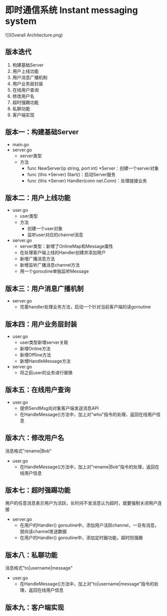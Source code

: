# 即时通信系统 Instant messaging system

![](Overall Architecture.png)

## 版本迭代

1. 构建基础Server
2. 用户上线功能
3. 用户消息广播机制
4. 用户业务层封装
5. 在线用户查询
6. 修改用户名
7. 超时强踢功能
8. 私聊功能
9. 客户端实现

## 版本一：构建基础Server

- main.go
- server.go
  - server类型
  - 方法
    - func NewServer(ip string, port int) *Server：创建一个server对象
    - func (this *Server) Start()：启动Server服务
    - func (this *Server) Handler(conn net.Conn)：处理链接业务

## 版本二：用户上线功能

- user.go
  - user类型
  - 方法
    - 创建一个user对象
    - 监听user对应的channel消息
- server.go
  - server类型：新增了OnlineMap和Message属性
  - 在处理客户端上线的Handler创建并添加用户
  - 新增广播消息方法
  - 新增监听广播消息channel方法
  - 用一个goroutine单独监听Message

## 版本三：用户消息广播机制

- server.go
  - 完善handler处理业务方法，启动一个针对当前客户端的读goroutine

## 版本四：用户业务层封装

- user.go
  - user类型新增server关联
  - 新增Online方法
  - 新增Offline方法
  - 新增HandleMessage方法
- server.go
  - 将之前user的业务进行替换

## 版本五：在线用户查询

- user.go
  - 提供SendMsg向对象客户端发送消息API
  - 在HandleMessage()方法中，加上对"who"指令的处理，返回在线用户信息

## 版本六：修改用户名

消息格式"rename|Bob"

- user.go
  - 在HandleMessage()方法中，加上对"rename|Bob"指令的处理，返回在线用户信息

## 版本七：超时强踢功能

用户的任意消息表示用户为活跃，长时间不发消息认为超时，就要强制关闭用户连接

- server.go
  - 在用户的Handler() goroutine中，添加用户活跃channel，一旦有消息，就向该channel发送数据
  - 在用户的Handler() goroutine中，添加定时器功能，超时则强踢

## 版本八：私聊功能

消息格式"to|username|message"

- user.go
  - 在HandleMessage()方法中，加上对"to|username|message"指令的处理，返回在线用户信息

## 版本九：客户端实现

